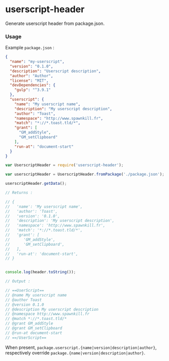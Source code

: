 # userscript-header

Generate userscript header from package.json.

### Usage

Example `package.json` :

```json
{
  "name": "my-userscript",
  "version": "0.1.0",
  "description": "Userscript description",
  "author": "Author",
  "license": "MIT",
  "devDependencies": {
    "gulp": "^3.9.1"
  },
  "userscript": {
    "name": "My userscript name",
    "description": "My userscript description",
    "author": "Toast",
    "namespace": "http://www.spawnkill.fr",
    "match": "*://*.toast.tld/*",
    "grant": [
      "GM_addStyle",
      "GM_setClipboard"
    ],
    "run-at": "document-start"
  }
}

```

```js
var UserscriptHeader = require('userscript-header');

var userscriptHeader = UserscriptHeader.fromPackage('./package.json');

userscriptHeader.getData();

// Returns :

// {
//   'name': 'My userscript name',
//   'author': 'Toast',
//   'version': '0.1.0',
//   'description': 'My userscript description',
//   'namespace': 'http://www.spawnkill.fr',
//   'match': '*://*.toast.tld/*',
//   'grant': [
//      'GM_addStyle',
//      'GM_setClipboard',
//   ],
//   'run-at': 'document-start',
// }


console.log(header.toString());

// Output :

// ==UserScript==
// @name My userscript name
// @author Toast
// @version 0.1.0
// @description My userscript description
// @namespace http://www.spawnkill.fr
// @match *://*.toast.tld/*
// @grant GM_addStyle
// @grant GM_setClipboard
// @run-at document-start
// ==/UserScript==
```

When present, `package.userscript.{name|version|description|author}`, respectively override `package.{name|version|description|author}`.
